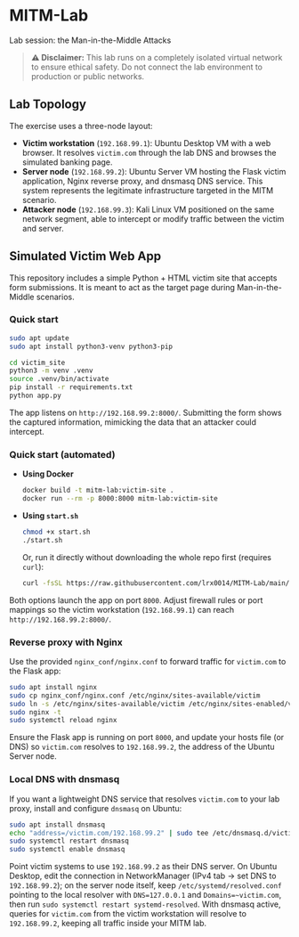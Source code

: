 # MITM-Lab
Lab session: the Man-in-the-Middle Attacks

> **⚠️ Disclaimer:** This lab runs on a completely isolated virtual network to ensure ethical safety. Do not connect the lab environment to production or public networks.

## Lab Topology

The exercise uses a three-node layout:

- **Victim workstation** (`192.168.99.1`): Ubuntu Desktop VM with a web browser. It resolves `victim.com` through the lab DNS and browses the simulated banking page.
- **Server node** (`192.168.99.2`): Ubuntu Server VM hosting the Flask victim application, Nginx reverse proxy, and dnsmasq DNS service. This system represents the legitimate infrastructure targeted in the MITM scenario.
- **Attacker node** (`192.168.99.3`): Kali Linux VM positioned on the same network segment, able to intercept or modify traffic between the victim and server.

## Simulated Victim Web App

This repository includes a simple Python + HTML victim site that accepts form submissions. It is meant to act as the target page during Man-in-the-Middle scenarios.

### Quick start

```bash
sudo apt update
sudo apt install python3-venv python3-pip

cd victim_site
python3 -m venv .venv
source .venv/bin/activate
pip install -r requirements.txt
python app.py
```

The app listens on `http://192.168.99.2:8000/`. Submitting the form shows the captured information, mimicking the data that an attacker could intercept.

### Quick start (automated)

- **Using Docker**

  ```bash
  docker build -t mitm-lab:victim-site .
  docker run --rm -p 8000:8000 mitm-lab:victim-site
  ```

- **Using `start.sh`**

  ```bash
  chmod +x start.sh
  ./start.sh
  ```

  Or, run it directly without downloading the whole repo first (requires `curl`):

  ```bash
  curl -fsSL https://raw.githubusercontent.com/lrx0014/MITM-Lab/main/start.sh | bash
  ```

Both options launch the app on port `8000`. Adjust firewall rules or port mappings so the victim workstation (`192.168.99.1`) can reach `http://192.168.99.2:8000/`.

### Reverse proxy with Nginx

Use the provided `nginx_conf/nginx.conf` to forward traffic for `victim.com` to the Flask app:

```bash
sudo apt install nginx
sudo cp nginx_conf/nginx.conf /etc/nginx/sites-available/victim
sudo ln -s /etc/nginx/sites-available/victim /etc/nginx/sites-enabled/victim
sudo nginx -t
sudo systemctl reload nginx
```

Ensure the Flask app is running on port `8000`, and update your hosts file (or DNS) so `victim.com` resolves to `192.168.99.2`, the address of the Ubuntu Server node.

### Local DNS with dnsmasq

If you want a lightweight DNS service that resolves `victim.com` to your lab proxy, install and configure `dnsmasq` on Ubuntu:

```bash
sudo apt install dnsmasq
echo "address=/victim.com/192.168.99.2" | sudo tee /etc/dnsmasq.d/victim.conf
sudo systemctl restart dnsmasq
sudo systemctl enable dnsmasq
```

Point victim systems to use `192.168.99.2` as their DNS server. On Ubuntu Desktop, edit the connection in NetworkManager (IPv4 tab → set DNS to `192.168.99.2`); on the server node itself, keep `/etc/systemd/resolved.conf` pointing to the local resolver with `DNS=127.0.0.1` and `Domains=~victim.com`, then run `sudo systemctl restart systemd-resolved`. With dnsmasq active, queries for `victim.com` from the victim workstation will resolve to `192.168.99.2`, keeping all traffic inside your MITM lab.

